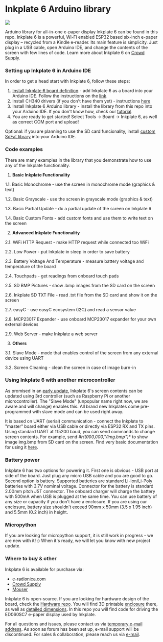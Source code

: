 
# Inkplate 6 Arduino library

![](https://www.crowdsupply.com/img/040a/inkplate-6-angle-01_png_project-main.jpg)

Arduino library for all-in-one e-paper display Inkplate 6 can be found in this repo. Inkplate 6 is a powerful, Wi-Fi enabled ESP32 based six-inch e-paper display – recycled from a Kindle e-reader. Its main feature is simplicity. Just plug in a USB cable, open Arduino IDE, and change the contents of the screen with few lines of code. Learn more about Inkplate 6 on [Crowd Supply](https://www.crowdsupply.com/e-radionica/inkplate-6). 

### Setting up Inkplate 6 in Arduino IDE
In order to get a head start with Inkplate 6, follow these steps:
1. [Install Inkplate 6 board definition](https://e-radionica.com/en/blog/add-inkplate-6-to-arduino-ide/) - add Inkplate 6 as a board into your Arduino IDE. Follow the instructions on the [link](https://e-radionica.com/en/blog/add-inkplate-6-to-arduino-ide/). 
2. Install CH340 drivers (if you don't have them yet) - instructions [here](https://e-radionica.com/en/blog/ch340-driver-installation-croduino-basic3-nova2/)
3. Install Inkplate 6 Arduino library - install the library from this repo into your Arduino IDE. If you don't know how, check our [tutorial](https://e-radionica.com/en/blog/arduino-library/#Kako%20instaliraty%20library?).
4. You are ready to get started! Select Tools -> Board -> Inkplate 6, as well as correct COM port and upload! 

Optional: if you are planning to use the SD card funcionality,  install [custom SdFat library](https://github.com/e-radionicacom/Inkplate-6-SDFat-Arduino-Library) into your Arduino IDE. 

### Code examples
There are many examples in the library that you demonstrate how to use any of the Inkplate functionality. 

1. **Basic Inkplate Functionality**

  1.1. Basic Monochrome - use the screen in monochrome mode (graphics & text)
  
  1.2. Basic Grayscale - use the screen in grayscale mode (graphics & text)
  
  1.3. Basic Partial Update - do a partial update of the screen on Inkplate 6
  
  1.4. Basic Custom Fonts - add custom fonts and use them to write text on the screen
  
2. **Advanced Inkplate Functionality**

  2.1. WiFi HTTP Request - make HTTP request while connected too WiFi
  
  2.2. Low Power - put Inkplate in sleep in order to save battery
  
  2.3. Battery Voltage And Temperature - measure battery voltage and temperature of the board
  
  2.4. Touchpads - get readings from onboard touch pads
  
  2.5. SD BMP Pictures - show .bmp images from the SD card on the screen
  
  2.6. Inkplate SD TXT File - read .txt file from the SD card and show it on the screen
  
  2.7. easyC - use easyC ecosystem (I2C) and read a sensor value

  2.8. MCP23017 Expander - use onboard MCP23017 expander for your own external devices

  2.9. Web Server - make Inkplate a web server

3. **Others**

  3.1. Slave Mode - mode that enables control of the screen from any external device using UART
  
  3.2. Screen Cleaning - clean the screen in case of image burn-in

### Using Inkplate 6 with another microcontroller
As promised in an [early update](https://www.crowdsupply.com/e-radionica/inkplate-6/updates/successfully-funded-also-third-party-master-controllers-and-partial-updates), Inkplate 6's screen contents can be updated using 3rd controller (such as Raspberry Pi or another microcontroller). The "Slave Mode" (unpopular name right now, we are aware and will change) enables this. All brand new Inkplates come pre-programmed with slave mode and can be used right away. 

It is based on UART (serial) communication - connect the Inkplate to "master" board either via USB cable or directly via ESP32 RX and TX pins. Using standard UART at 115200 baud, you can send commands to change screen contents. For example, send *#H(000,000,"/img.bmp")** to show image img.bmp from SD card on the screen. Find very basic documentation for using it [here](https://github.com/e-radionicacom/Inkplate-6-Arduino-library/blob/master/examples/3.%20Others/1-Inkplate_Slave_Mode/Inkplate_slave_mode_documentation.txt). 

### Battery power
Inkplate 6 has two options for powering it. First one is obvious - USB port at side of the board. Just plug any micro USB cable and you are good to go. Second option is battery. Supported batteries are standard Li-Ion/Li-Poly batteries with 3.7V nominal voltage. Connector for the battery is standard 2.00mm pitch JST connector. The onboard charger will charge the battery with 500mA when USB is plugged at the same time. You can use battery of any size or capacity if you don't have a enclosure. If you are using our enclosure, battery size shouldn't exceed 90mm x 50mm (3.5 x 1.95 inch) and 5.5mm (0.2 inch) in height.

### Micropython
If you are looking for micropython support, it is still work in progress - we are new with it! :) When it's ready, we will let you know with new project update. 

### Where to buy & other
Inkplate 6 is available for purchase via:
- [e-radionica.com](https://e-radionica.com/en/inkplate.html)
- [Crowd Supply](https://www.crowdsupply.com/e-radionica/inkplate-6)
- [Mouser](https://hr.mouser.com/Search/Refine?Keyword=inkplate)

Inkplate 6 is open-source. If you are looking for hardware design of the board, check the [Hardware repo](https://github.com/e-radionicacom/Inkplate-6-hardware). You will find 3D printable [enclosure](https://github.com/e-radionicacom/Inkplate-6-hardware/tree/master/3D%20printable%20case) there, as well as [detailed dimensions](https://github.com/e-radionicacom/Inkplate-6-hardware/tree/master/Technical%20drawings). In this repo you will find code for driving the ED060SC7 e-paper display used by Inkplate.

For all questions and issues, please contact us via [temporary e-mail address](mailto:inkplate@e-radionica.com). As soon as forum has been set up, e-mail support will be discontinued. 
For sales & collaboration, please reach us via [e-mail](mailto:kontakt@e-radionica.com).
